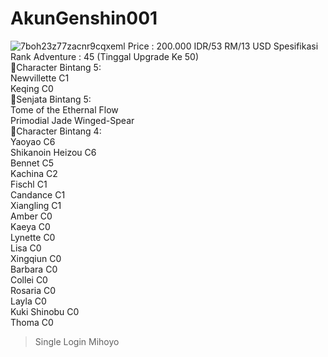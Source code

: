 # AkunGenshin001
![7boh23z77zacnr9cqxeml](https://github.com/user-attachments/assets/656de96a-6110-4040-8e73-204d7c0684e3)
Price : 200.000 IDR/53 RM/13 USD
Spesifikasi <br>
Rank Adventure : 45 (Tinggal Upgrade Ke 50)<br>
🔰Character Bintang 5:<br>
Newvillette C1<br>
Keqing C0<br>
🔰Senjata Bintang 5:<br>
Tome of the Ethernal Flow<br>
Primodial Jade Winged-Spear<br>
🔰Character Bintang 4:<br>
Yaoyao C6<br>
Shikanoin Heizou C6<br>
Bennet C5<br>
Kachina C2<br>
Fischl C1<br>
Candance C1<br>
Xiangling C1<br>
Amber C0<br>
Kaeya C0<br>
Lynette C0<br>
Lisa C0<br>
Xingqiun C0<br>
Barbara C0<br>
Collei C0<br>
Rosaria C0<br>
Layla C0<br>
Kuki Shinobu C0<br>
Thoma C0<br>
> Single Login Mihoyo<br>
